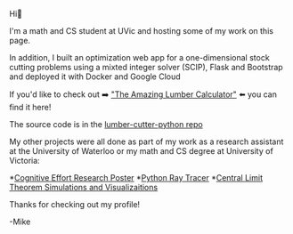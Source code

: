 Hi👋

I'm a math and CS student at UVic and hosting some of my work on this page. 

In addition, I built an optimization web app for a one-dimensional stock cutting problems using a mixted integer solver (SCIP), Flask and Bootstrap and deployed it with Docker and Google Cloud 

If you'd like to check out :arrow_right: ["The Amazing Lumber Calculator"](https://lumber-calculator-python-kmrqin4jgq-uc.a.run.app/calc) :arrow_left:  you can find it here! 

The source code is in the [lumber-cutter-python repo](https://github.com/mjshehan/lumber-calculator-python)

My other projects were all done as part of my work as a research assistant at the University of Waterloo or my math and CS degree at University of Victoria:

*[Cognitive Effort Research Poster](https://github.com/mjshehan/cognitive-effort/blob/main/Cog-Sci%20Poster-%20Publisher%20-%201.8.pdf)
*[Python Ray Tracer](https://github.com/mjshehan/ray-tracer-python)
*[Central Limit Theorem Simulations and Visualizaitions]( https://github.com/mjshehan/CLT-simulations-R/blob/main/Z-square-CLT-demo.pdf)

Thanks for checking out my profile!

-Mike


<!---
mjshehan/mjshehan is a ✨ special ✨ repository because its `README.md` (this file) appears on your GitHub profile.
You can click the Preview link to take a look at your changes.
--->
